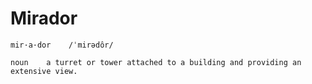 # Mirador

```
mir·a·dor    /ˈmirədôr/

noun    a turret or tower attached to a building and providing an extensive view.
```
